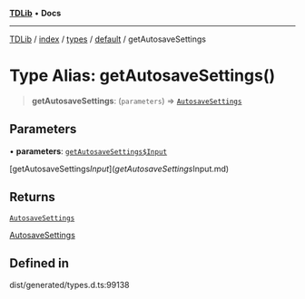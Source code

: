 [**TDLib**](../../../../../../README.md) • **Docs**

***

[TDLib](../../../../../../modules.md) / [index](../../../../../README.md) / [types](../../../README.md) / [default](../README.md) / getAutosaveSettings

# Type Alias: getAutosaveSettings()

> **getAutosaveSettings**: (`parameters`) => [`AutosaveSettings`](AutosaveSettings.md)

## Parameters

• **parameters**: [`getAutosaveSettings$Input`](getAutosaveSettings$Input.md)

[getAutosaveSettings$Input](getAutosaveSettings$Input.md)

## Returns

[`AutosaveSettings`](AutosaveSettings.md)

[AutosaveSettings](AutosaveSettings.md)

## Defined in

dist/generated/types.d.ts:99138
